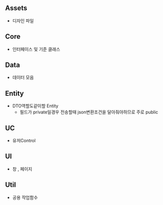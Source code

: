 ﻿## Assets
- 디자인 파일

## Core
- 인터페이스 및 기준 클래스

## Data
- 데이터 모음
## Entity
- DTO역할도같이할 Entity
	- 필드가 private일경우 전송할때 json변환조건을 달아줘야하므로 주로 public
## UC
- 유저Control

## UI
- 창 , 페이지

## Util
- 공용 작업함수

